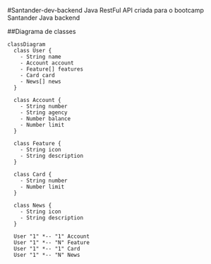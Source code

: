 #Santander-dev-backend
Java RestFul API criada para o bootcamp Santander Java backend

##Diagrama de classes

```mermaid
classDiagram
  class User {
    - String name
    - Account account
    - Feature[] features
    - Card card
    - News[] news
  }

  class Account {
    - String number
    - String agency
    - Number balance
    - Number limit
  }

  class Feature {
    - String icon
    - String description
  }

  class Card {
    - String number
    - Number limit
  }

  class News {
    - String icon
    - String description
  }

  User "1" *-- "1" Account
  User "1" *-- "N" Feature
  User "1" *-- "1" Card
  User "1" *-- "N" News
```